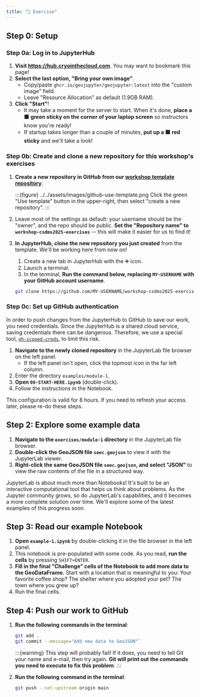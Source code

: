 ```yaml
---
title: "💪 Exercise"
---
```


## Step 0: Setup

### Step 0a: Log in to JupyterHub

1. **Visit <https://hub.cryointhecloud.com>**.
   You may want to bookmark this page!
1. **Select the last option, "Bring your own image"**.
    * Copy/paste `ghcr.io/geojupyter/geojupyter:latest` into the "custom image" field.
    * Leave "Resource Allocation" as default (1.9GB RAM).
1. **Click "Start"**!
    * It may take a moment for the server to start.
      When it's done, **place a 🟩 green sticky on the corner of your laptop screen**
      so instructors know you're ready!
    * If startup takes longer than a couple of minutes, **put up a 🟥 red sticky** and we'll
      take a look!


### Step 0b: Create and clone a new repository for this workshop's exercises

1. **Create a new repository in GitHub from our
  [workshop template repository](https://github.com/geojupyter/workshop-csdms2025-template)**.

    :::{figure} ../../assets/images/github-use-template.png
    Click the green "Use template" button in the upper-right, then select "create a new
    repository".
    :::

1. Leave most of the settings as default: your username should be the "owner", and the
   repo should be public. **Set the "Repository name" to
   `workshop-csdms2025-exercises`** -- this will make it easier for us to find it!

1. **In JupyterHub, clone the new repository you just created** from the template.
   We'll be working here from now on!
    1. Create a new tab in JupyterHub with the ➕ icon.
    1. Launch a terminal.
    1. In the terminal, **Run the command below, replacing `MY-USERNAME`
       with your GitHub account username**.

    ```bash
    git clone https://github.com/MY-USERNAME/workshop-csdms2025-exercises
    ```


### Step 0c: Set up GitHub authentication

In order to push changes from the JupyterHub to GitHub to save our work, you need
credentials.
Since the JupyterHub is a shared cloud service, saving credentials there can be
dangerous.
Therefore, we use a special tool,
[`gh-scoped-creds`](https://github.com/jupyterhub/gh-scoped-creds),
to limit this risk.

1. **Navigate to the newly cloned repository** in the JupyterLab file browser on the
   left panel.
    * If the left panel isn't open, click the topmost icon in the far left column.
1. Enter the directory `examples/module-1`.
1. **Open `00-START-HERE.ipynb`** (double-click).
1. Follow the instructions in the Notebook.

This configuration is valid for 8 hours.
If you need to refresh your access later, please re-do these steps.


## Step 2: Explore some example data

1. **Navigate to the `exercises/module-1` directory** in the JupyterLab file browser.
1. **Double-click the GeoJSON file `seec.geojson`** to view it with the JupyterLab viewer.
1. **Right-click the same GeoJSON file `seec.geojson`, and select "JSON"** to view the raw
   contents of the file in a structured way.

JupyterLab is about much more than Notebooks!
It's built to be an interactive computational tool that helps us think about problems.
As the Jupyter community grows, so do JupyterLab's capabilities, and it becomes a more
complete solution over time.
We'll explore some of the latest examples of this progress soon.


## Step 3: Read our example Notebook

1. **Open `example-1.ipynb`** by double-clicking it in the file browser in the left panel.
1. This notebook is pre-populated with some code.
   As you read, **run the cells** by pressing `SHIFT+ENTER`.
1. **Fill in the final "Challenge" cells of the Notebook to add more data to the GeoDataFrame.**
   Start with a location that is meaningful to you:
   Your favorite coffee shop?
   The shelter where you adopted your pet?
   The town where you grew up?
1. Run the final cells.


## Step 4: Push our work to GitHub

1. **Run the following commands in the terminal**:

    ```bash
    git add .
    git commit --message="Add new data to GeoJSON"`
    ```

    :::{warning} This step will probably fail!
    If it does, you need to tell Git your name and e-mail, then try again.
    **Git will print out the commands you need to execute to fix this problem**.
    :::

1. **Run the following command in the terminal**:

    ```bash
    git push --set-upstream origin main
    ```
